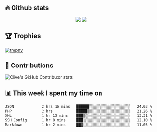 ## &#128293; Github stats

<!-- GitHub Readme Streak Stats - https://github.com/DenverCoder1/github-readme-streak-stats -->
<p align="center">

<picture>
  <source 
    srcset="https://github-readme-stats.vercel.app/api?username=clivewalkden&count_private=true&show_icons=true&theme=darcula"
    media="(prefers-color-scheme: dark)"
  />
  <source
    srcset="https://github-readme-stats.vercel.app/api?username=clivewalkden&count_private=true&show_icons=true&theme=calm"
    media="(prefers-color-scheme: light), (prefers-color-scheme: no-preference)"
  />
  <img src="https://github-readme-stats.vercel.app/api?username=clivewalkden&count_private=true&show_icons=true&theme=darcula" />
</picture>

<a href="https://git.io/streak-stats" target="_blank">
  <img src="http://github-readme-streak-stats.herokuapp.com?user=clivewalkden&theme=darcula&date_format=j%20M%5B%20Y%5D" />
</a>

</p>

## &#127942; Trophies
[![trophy](https://github-profile-trophy.vercel.app/?username=clivewalkden&theme=onedark)](https://github.com/clivewalkden/github-profile-trophy)

## &#129309; Contributions
![Clive's GitHub Contributor stats](https://github-contributor-stats.vercel.app/api?username=clivewalkden)

## &#128202; This week I spent my time on
<!--START_SECTION:waka-->

```txt
JSON             2 hrs 16 mins   ██████░░░░░░░░░░░░░░░░░░░   24.03 %
PHP              2 hrs           █████▒░░░░░░░░░░░░░░░░░░░   21.26 %
XML              1 hr 15 mins    ███▒░░░░░░░░░░░░░░░░░░░░░   13.31 %
SSH Config       1 hr 8 mins     ███░░░░░░░░░░░░░░░░░░░░░░   12.10 %
Markdown         1 hr 2 mins     ██▓░░░░░░░░░░░░░░░░░░░░░░   11.05 %
```

<!--END_SECTION:waka-->

